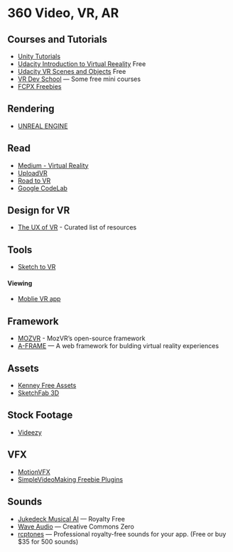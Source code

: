 # 360 Video, VR, AR #

## Courses and Tutorials ##
* [Unity Tutorials](https://unity3d.com/learn/tutorials)
* [Udacity Introduction to Virtual Reeality](https://www.udacity.com/course/introduction-to-virtual-reality--ud1012) Free
* [Udacity VR Scenes and Objects](https://www.udacity.com/course/vr-scenes-and-objects--ud1013) Free
* [VR Dev School](http://learn.vrdev.school/courses) — Some free mini courses
* [FCPX Freebies](https://fcpxfree.com/)

## Rendering ##
* [UNREAL ENGINE](https://www.unrealengine.com)

## Read ##
* [Medium - Virtual Reality](https://medium.com/search?q=virtual%20reality)
* [UploadVR](https://uploadvr.com/)
* [Road to VR](http://www.roadtovr.com/)
* [Google CodeLab](https://codelabs.developers.google.com/codelabs/vr_view_101)

## Design for VR ##
* [The UX of VR](http://www.uxofvr.com/) - Curated list of resources

## Tools ##
* [Sketch to VR](https://github.com/auxdesigner/Sketch-to-VR_)

#### Viewing ####
* [Moblie VR app](https://itunes.apple.com/us/app/mobile-vr-station/id959820493?mt=8)

## Framework ##
* [MOZVR](https://mozvr.com/) - MozVR’s open-source framework
* [A-FRAME](https://aframe.io/) — A web framework for bulding virtual reality experiences

## Assets ##
* [Kenney Free Assets](http://kenney.nl/)
* [SketchFab 3D](https://sketchfab.com)

## Stock Footage ##
* [Videezy](https://www.videezy.com/)

## VFX ##
* [MotionVFX](https://www.motionvfx.com)
* [SimpleVideoMaking Freebie Plugins](http://simplevideomaking.com/freebies/)

## Sounds ##
* [Jukedeck Musical AI](https://www.jukedeck.com/make) — Royalty Free
* [Wave Audio](http://wavy.audio/) — Creative Commons Zero
* [rcptones](http://rcptones.com/dev_tones) — Professional royalty-free sounds for your app. (Free or buy $35 for 500 sounds)
